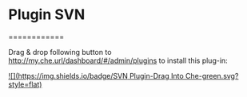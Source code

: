 # Plugin SVN
============


Drag & drop following button to http://my.che.url/dashboard/#/admin/plugins to install this plug-in:

[![](https://img.shields.io/badge/SVN Plugin-Drag Into Che-green.svg?style=flat)](https://eclipse.org/che/?install&uri=mvn:org.eclipse.che.plugin:che-plugin-svn-ext-subversion:CURRENT)
